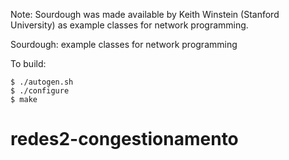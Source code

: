 Note:
Sourdough was made available by Keith Winstein (Stanford University) as example classes for network programming.

Sourdough: example classes for network programming

To build:

	$ ./autogen.sh
	$ ./configure
	$ make

# redes2-congestionamento
